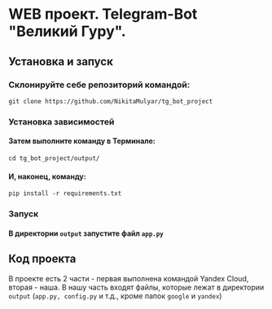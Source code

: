 # WEB проект. Telegram-Bot "Великий Гуру".

## Установка и запуск
### Склонируйте себе репозиторий командой:
`git clone https://github.com/NikitaMulyar/tg_bot_project`

### Установка зависимостей
#### Затем выполните команду в Терминале:
`cd tg_bot_project/output/`
#### И, наконец, команду:
`pip install -r requirements.txt`

### Запуск
#### В директории `output` запустите файл `app.py`

## Код проекта
В проекте есть 2 части - первая выполнена командой Yandex Cloud, вторая - наша. В нашу часть входят файлы, которые лежат в директории `output`
(`app.py, config.py` и т.д., кроме папок `google` и `yandex`)